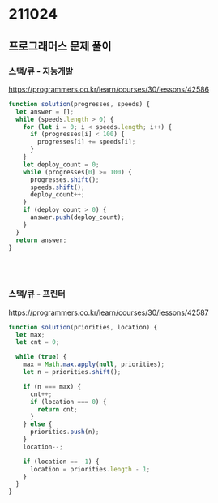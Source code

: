 # 211024
## 프로그래머스 문제 풀이

### 스택/큐 - 지능개발
https://programmers.co.kr/learn/courses/30/lessons/42586
```jsx
function solution(progresses, speeds) {
  let answer = [];
  while (speeds.length > 0) {
    for (let i = 0; i < speeds.length; i++) { 
      if (progresses[i] < 100) {
        progresses[i] += speeds[i];
      }
    }
    let deploy_count = 0;
    while (progresses[0] >= 100) { 
      progresses.shift();
      speeds.shift();
      deploy_count++;
    }
    if (deploy_count > 0) { 
      answer.push(deploy_count);
    }
  }
  return answer;
}
```
<br><br>
### 스택/큐 - 프린터
https://programmers.co.kr/learn/courses/30/lessons/42587

```jsx
function solution(priorities, location) {
  let max;
  let cnt = 0;

  while (true) {
    max = Math.max.apply(null, priorities);
    let n = priorities.shift();

    if (n === max) {
      cnt++; 
      if (location === 0) { 
        return cnt;
      }
    } else { 
      priorities.push(n);
    }
    location--; 

    if (location == -1) {
      location = priorities.length - 1;
    }
  }
}
```

